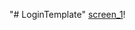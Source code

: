 "# LoginTemplate" 
[screen_1](https://user-images.githubusercontent.com/88215281/130366271-976d3133-d06d-4f27-832e-54ac8d3fcb73.png)!

